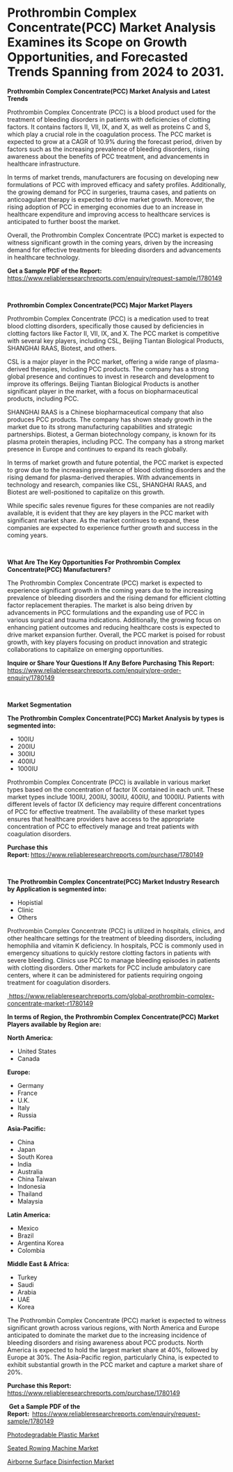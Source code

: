 <p><h1>Prothrombin Complex Concentrate(PCC) Market Analysis Examines its Scope on Growth Opportunities, and Forecasted Trends Spanning from 2024 to 2031.</h1></p><p><strong>Prothrombin Complex Concentrate(PCC) Market Analysis and Latest Trends</strong></p>
<p><p>Prothrombin Complex Concentrate (PCC) is a blood product used for the treatment of bleeding disorders in patients with deficiencies of clotting factors. It contains factors II, VII, IX, and X, as well as proteins C and S, which play a crucial role in the coagulation process. The PCC market is expected to grow at a CAGR of 10.9% during the forecast period, driven by factors such as the increasing prevalence of bleeding disorders, rising awareness about the benefits of PCC treatment, and advancements in healthcare infrastructure.</p><p>In terms of market trends, manufacturers are focusing on developing new formulations of PCC with improved efficacy and safety profiles. Additionally, the growing demand for PCC in surgeries, trauma cases, and patients on anticoagulant therapy is expected to drive market growth. Moreover, the rising adoption of PCC in emerging economies due to an increase in healthcare expenditure and improving access to healthcare services is anticipated to further boost the market.</p><p>Overall, the Prothrombin Complex Concentrate (PCC) market is expected to witness significant growth in the coming years, driven by the increasing demand for effective treatments for bleeding disorders and advancements in healthcare technology.</p></p>
<p><strong>Get a Sample PDF of the Report:&nbsp;</strong> <a href="https://www.reliableresearchreports.com/enquiry/request-sample/1780149">https://www.reliableresearchreports.com/enquiry/request-sample/1780149</a></p>
<p>&nbsp;</p>
<p><strong>Prothrombin Complex Concentrate(PCC) Major Market Players</strong></p>
<p><p>Prothrombin Complex Concentrate (PCC) is a medication used to treat blood clotting disorders, specifically those caused by deficiencies in clotting factors like Factor II, VII, IX, and X. The PCC market is competitive with several key players, including CSL, Beijing Tiantan Biological Products, SHANGHAI RAAS, Biotest, and others.</p><p>CSL is a major player in the PCC market, offering a wide range of plasma-derived therapies, including PCC products. The company has a strong global presence and continues to invest in research and development to improve its offerings. Beijing Tiantan Biological Products is another significant player in the market, with a focus on biopharmaceutical products, including PCC.</p><p>SHANGHAI RAAS is a Chinese biopharmaceutical company that also produces PCC products. The company has shown steady growth in the market due to its strong manufacturing capabilities and strategic partnerships. Biotest, a German biotechnology company, is known for its plasma protein therapies, including PCC. The company has a strong market presence in Europe and continues to expand its reach globally.</p><p>In terms of market growth and future potential, the PCC market is expected to grow due to the increasing prevalence of blood clotting disorders and the rising demand for plasma-derived therapies. With advancements in technology and research, companies like CSL, SHANGHAI RAAS, and Biotest are well-positioned to capitalize on this growth.</p><p>While specific sales revenue figures for these companies are not readily available, it is evident that they are key players in the PCC market with significant market share. As the market continues to expand, these companies are expected to experience further growth and success in the coming years.</p></p>
<p>&nbsp;</p>
<p><strong>What Are The Key Opportunities For Prothrombin Complex Concentrate(PCC) Manufacturers?</strong></p>
<p><p>The Prothrombin Complex Concentrate (PCC) market is expected to experience significant growth in the coming years due to the increasing prevalence of bleeding disorders and the rising demand for efficient clotting factor replacement therapies. The market is also being driven by advancements in PCC formulations and the expanding use of PCC in various surgical and trauma indications. Additionally, the growing focus on enhancing patient outcomes and reducing healthcare costs is expected to drive market expansion further. Overall, the PCC market is poised for robust growth, with key players focusing on product innovation and strategic collaborations to capitalize on emerging opportunities.</p></p>
<p><strong>Inquire or Share Your Questions If Any Before Purchasing This Report:</strong> <a href="https://www.reliableresearchreports.com/enquiry/pre-order-enquiry/1780149">https://www.reliableresearchreports.com/enquiry/pre-order-enquiry/1780149</a></p>
<p>&nbsp;</p>
<p><strong>Market Segmentation</strong></p>
<p><strong>The Prothrombin Complex Concentrate(PCC) Market Analysis by types is segmented into:</strong></p>
<p><ul><li>100IU</li><li>200IU</li><li>300IU</li><li>400IU</li><li>1000IU</li></ul></p>
<p><p>Prothrombin Complex Concentrate (PCC) is available in various market types based on the concentration of factor IX contained in each unit. These market types include 100IU, 200IU, 300IU, 400IU, and 1000IU. Patients with different levels of factor IX deficiency may require different concentrations of PCC for effective treatment. The availability of these market types ensures that healthcare providers have access to the appropriate concentration of PCC to effectively manage and treat patients with coagulation disorders.</p></p>
<p><strong>Purchase this Report:&nbsp;</strong><a href="https://www.reliableresearchreports.com/purchase/1780149">https://www.reliableresearchreports.com/purchase/1780149</a></p>
<p>&nbsp;</p>
<p><strong>The Prothrombin Complex Concentrate(PCC) Market Industry Research by Application is segmented into:</strong></p>
<p><ul><li>Hopistial</li><li>Clinic</li><li>Others</li></ul></p>
<p><p>Prothrombin Complex Concentrate (PCC) is utilized in hospitals, clinics, and other healthcare settings for the treatment of bleeding disorders, including hemophilia and vitamin K deficiency. In hospitals, PCC is commonly used in emergency situations to quickly restore clotting factors in patients with severe bleeding. Clinics use PCC to manage bleeding episodes in patients with clotting disorders. Other markets for PCC include ambulatory care centers, where it can be administered for patients requiring ongoing treatment for coagulation disorders.</p></p>
<p><a href="https://www.reliableresearchreports.com/global-prothrombin-complex-concentrate-market-r1780149">&nbsp;https://www.reliableresearchreports.com/global-prothrombin-complex-concentrate-market-r1780149</a></p>
<p><strong>In terms of Region, the Prothrombin Complex Concentrate(PCC) Market Players available by Region are:</strong></p>
<p>
    <p> <strong> North America: </strong>
        <ul>
            <li>United States</li>
            <li>Canada</li>
        </ul>
        </p> 
    <p> <strong> Europe: </strong>
        <ul>
            <li>Germany</li>
            <li>France</li>
            <li>U.K.</li>
            <li>Italy</li>
            <li>Russia</li>
        </ul>
        </p> 
    <p> <strong> Asia-Pacific: </strong>
        <ul>
            <li>China</li>
            <li>Japan</li>
            <li>South Korea</li>
            <li>India</li>
            <li>Australia</li>
            <li>China Taiwan</li>
            <li>Indonesia</li>
            <li>Thailand</li>
            <li>Malaysia</li>
        </ul>
        </p> 
    <p> <strong> Latin America: </strong>
        <ul>
            <li>Mexico</li>
            <li>Brazil</li>
            <li>Argentina Korea</li>
            <li>Colombia</li>
        </ul>
        </p> 
    <p> <strong> Middle East & Africa: </strong>
        <ul>
            <li>Turkey</li>
            <li>Saudi</li>
            <li>Arabia</li>
            <li>UAE</li>
            <li>Korea</li>
        </ul>
    </p>
    </p>
<p><p>The Prothrombin Complex Concentrate (PCC) market is expected to witness significant growth across various regions, with North America and Europe anticipated to dominate the market due to the increasing incidence of bleeding disorders and rising awareness about PCC products. North America is expected to hold the largest market share at 40%, followed by Europe at 30%. The Asia-Pacific region, particularly China, is expected to exhibit substantial growth in the PCC market and capture a market share of 20%.</p></p>
<p><strong>Purchase this Report: </strong><a href="https://www.reliableresearchreports.com/purchase/1780149">https://www.reliableresearchreports.com/purchase/1780149</a></p>
<p>&nbsp;<strong>Get a Sample PDF of the Report:&nbsp;&nbsp;</strong><a href="https://www.reliableresearchreports.com/enquiry/request-sample/1780149">https://www.reliableresearchreports.com/enquiry/request-sample/1780149</a></p>
<p><strong></strong></p>
<p><p><a href="https://github.com/suitykhatun12/Market-Research-Report-List-1/blob/main/photodegradable-plastic-market.md">Photodegradable Plastic Market</a></p><p><a href="https://github.com/khadijahesham19/Market-Research-Report-List-1/blob/main/seated-rowing-machine-market.md">Seated Rowing Machine Market</a></p><p><a href="https://view.publitas.com/reportprime-1/exploring-airborne-surface-disinfection-market-dynamics-global-trends-and-future-growth-prospects-2024-2031-covered-in-109-pages/">Airborne Surface Disinfection Market</a></p></p>